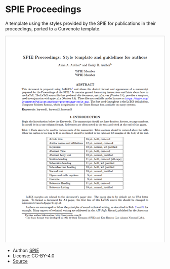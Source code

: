 # SPIE Proceedings

A template using the styles provided by the SPIE for publications in their proceedings, ported to a Curvenote template.

<img src="thumbnail.png" />

- Author: [SPIE](https://www.spie.org/)
- License: CC-BY-4.0
- [Source](https://spie.org/Documents/Publications/spie-proceedings-style.zip)
